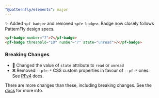 ```yaml
---
"@patternfly/elements": major
---
```

✨ Added `<pf-badge>` and removed `<pfe-badge>`. Badge now closely follows 
PatternFly design specs.

```html
<pf-badge number="7">7</pf-badge>
<pf-badge threshold="10" number="7" state="unread">7</pf-badge>
```

### Breaking Changes
- 💱 Changed the value of `state` attribute to `read` or `unread`
- ❌ Removed `--pfe-*` CSS custom properties in favour of `--pf-*` ones. See [PFv4][PFv4] docs.

There are more changes than these, including breaking changes. See the [docs][docs] for more info.

[docs]: https://patternflyelements.org/components/badge/
[PFv4]: https://patternfly.org/v4/
